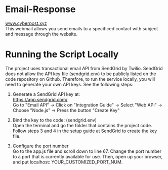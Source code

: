 # Email-Response
www.cyberpost.xyz <br/>
This webmail allows you send emails to a specificed contact with subject and message through the website.

# Running the Script Locally
The project uses transactional email API from SendGrid by Twilio. SendGrid does not allow the API key file (sendgrid.env) to be publicly listed on the code repository on Github. Therefore, to run the service locally, you will need to generate your own API keys. See the following steps: <br/>

1. Generate a SendGrid API key at: <br/>
https://app.sendgrid.com/ <br/>
Go to "Email API" -> Click on "Integration Guide" -> Select "Web API" -> Choose "Node.js" -> Press the button "Create Key"<br/>

2. Bind the key to the code: (sendgrid.env)<br/>
Open the terminal and go the folder that contains the project code. <br/>
Follow steps 3 and 4 in the setup guide at SendGrid to create the key file. <br/>

3. Configure the port number<br/>
Go to the app.js file and scroll down to line 67. Change the port number to a port that is currently available for use. Then, open up your browser, and put localhost: YOUR_CUSTOMIZED_PORT_NUM.
